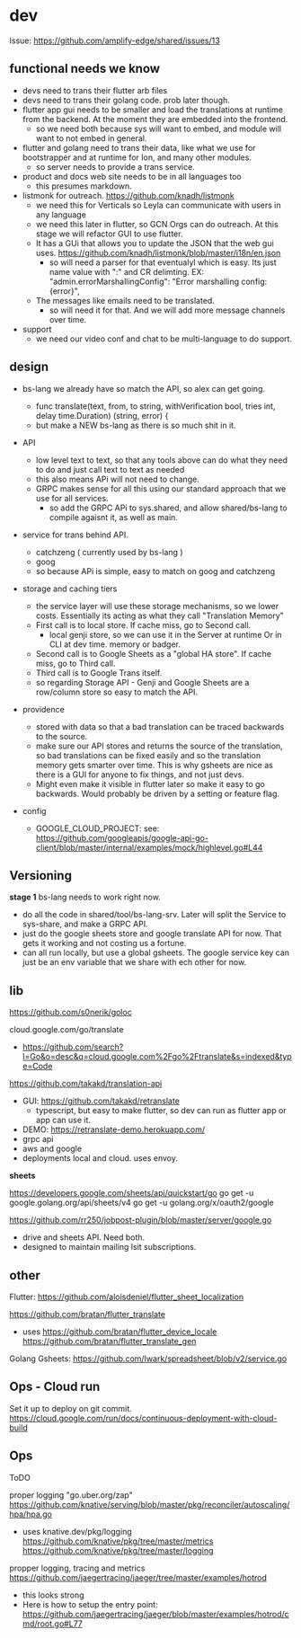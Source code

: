 # dev

Issue: https://github.com/amplify-edge/shared/issues/13

## functional needs we know

- devs need to trans their flutter arb files
- devs need to trans their golang code. prob later though.
- flutter app gui needs to be smaller and load the translations at runtime from the backend. At the moment they are embedded into the frontend.
  - so we need both because sys will want to embed, and module will want to not embed in general.
- flutter and golang need to trans their data, like what we use for bootstrapper and at runtime for Ion, and many other modules.
  - so server needs to provide a trans service.
- product and docs web site needs to be in all languages too
  - this presumes markdown.
- listmonk for outreach. https://github.com/knadh/listmonk
  - we need this for Verticals so Leyla can communicate with users in any language
  - we need this later in flutter, so GCN Orgs can do outreach. At this stage we will refactor GUI to use flutter.
  - It has a GUi that allows you to update the JSON that the web gui uses. https://github.com/knadh/listmonk/blob/master/i18n/en.json
    - so will need a parser for that eventualyl which is easy. Its just name value with ":" and CR delimting. EX: "admin.errorMarshallingConfig": "Error marshalling config: {error}",
  - The messages like emails need to be translated.
    - so will need it for that. And we will add more message channels over time.
- support
  - we need our video conf and chat to be multi-language to do support.

## design

- bs-lang we already have so match the API, so alex can get going.
  - func translate(text, from, to string, withVerification bool, tries int, delay time.Duration) (string, error) {
  - but make a NEW bs-lang as there is so much shit in it.  

- API
  - low level text to text, so that any tools above can do what they need to do and just call text to text as needed
  - this also means APi will not need to change.
  - GRPC makes sense for all this using our standard approach that we use for all services.
    - so add the GRPC APi to sys.shared, and allow shared/bs-lang to compile agaisnt it, as well as main.

- service for trans behind API.
  - catchzeng ( currently used by bs-lang )
  - goog
  - so because APi is simple, easy to match on goog and catchzeng

- storage and caching tiers
  - the service layer will use these storage mechanisms, so we lower costs. Essentially its acting as what they call "Translation Memory"
  - First call is to local store. If cache miss, go to Second call.
    - local genji store, so we can use it in the Server at runtime Or in CLI at dev time. memory or badger.
  - Second call is to Google Sheets as a "global HA store".  If cache miss, go to Third call.
  - Third call is to Google Trans itself.
  - so regarding Storage API - Genji and Google Sheets are a row/column store so easy to match the API.

- providence 
  - stored with data so that a bad translation can be traced backwards to the source.
  - make sure our API stores and returns the source of the translation, so bad translations can be fixed easily and so the translation memory gets smarter over time. This is why gsheets are nice as there is a GUI for anyone to fix things, and not just devs.
  - Might even make it visible in flutter later so make it easy to go backwards. Would probably be driven by a setting or feature flag.

- config
  - GOOGLE_CLOUD_PROJECT: see: https://github.com/googleapis/google-api-go-client/blob/master/internal/examples/mock/highlevel.go#L44


## Versioning

**stage 1**
bs-lang needs to work right now.
- do all the code in shared/tool/bs-lang-srv. Later will split the Service to sys-share, and make a GRPC API.
- just do the google sheets store and google translate API for now. That gets it working and not costing us a fortune.
- can all run locally, but use a global gsheets. The google service key can just be an env variable that we share with ech other for now.


## lib

https://github.com/s0nerik/goloc

cloud.google.com/go/translate
- https://github.com/search?l=Go&o=desc&q=cloud.google.com%2Fgo%2Ftranslate&s=indexed&type=Code


https://github.com/takakd/translation-api
- GUI: https://github.com/takakd/retranslate
  - typescript, but easy to make flutter, so dev can run as flutter app or app can use it.
- DEMO: https://retranslate-demo.herokuapp.com/
- grpc api
- aws and google
- deployments local and cloud. uses envoy.


**sheets**

https://developers.google.com/sheets/api/quickstart/go
go get -u google.golang.org/api/sheets/v4
go get -u golang.org/x/oauth2/google

https://github.com/rr250/jobpost-plugin/blob/master/server/google.go
- drive and sheets API. Need both.
- designed to maintain mailing lsit subscriptions.





## other

Flutter: https://github.com/aloisdeniel/flutter_sheet_localization

https://github.com/bratan/flutter_translate
- uses https://github.com/bratan/flutter_device_locale
https://github.com/bratan/flutter_translate_gen

Golang Gsheets: https://github.com/Iwark/spreadsheet/blob/v2/service.go




## Ops - Cloud run

Set it up to deploy on git commit.
https://cloud.google.com/run/docs/continuous-deployment-with-cloud-build



## Ops

ToDO

proper logging
"go.uber.org/zap"
https://github.com/knative/serving/blob/master/pkg/reconciler/autoscaling/hpa/hpa.go
- uses knative.dev/pkg/logging
https://github.com/knative/pkg/tree/master/metrics
https://github.com/knative/pkg/tree/master/logging


propper logging, tracing and metrics
https://github.com/jaegertracing/jaeger/tree/master/examples/hotrod
- this looks strong
- Here is how to setup the entry point: https://github.com/jaegertracing/jaeger/blob/master/examples/hotrod/cmd/root.go#L77
